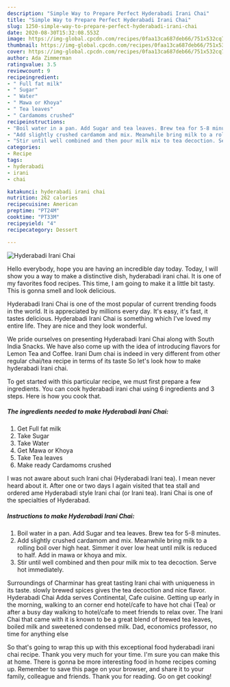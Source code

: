 ```yaml
---
description: "Simple Way to Prepare Perfect Hyderabadi Irani Chai"
title: "Simple Way to Prepare Perfect Hyderabadi Irani Chai"
slug: 1250-simple-way-to-prepare-perfect-hyderabadi-irani-chai
date: 2020-08-30T15:32:08.553Z
image: https://img-global.cpcdn.com/recipes/0faa13ca687deb66/751x532cq70/hyderabadi-irani-chai-recipe-main-photo.jpg
thumbnail: https://img-global.cpcdn.com/recipes/0faa13ca687deb66/751x532cq70/hyderabadi-irani-chai-recipe-main-photo.jpg
cover: https://img-global.cpcdn.com/recipes/0faa13ca687deb66/751x532cq70/hyderabadi-irani-chai-recipe-main-photo.jpg
author: Ada Zimmerman
ratingvalue: 3.5
reviewcount: 9
recipeingredient:
- " Full fat milk"
- " Sugar"
- " Water"
- " Mawa or Khoya"
- " Tea leaves"
- " Cardamoms crushed"
recipeinstructions:
- "Boil water in a pan. Add Sugar and tea leaves. Brew tea for 5-8 minutes."
- "Add slightly crushed cardamom and mix. Meanwhile bring milk to a rolling boil over high heat. Simmer it over low heat until milk is reduced to half. Add in mawa or khoya and mix."
- "Stir until well combined and then pour milk mix to tea decoction. Serve hot immediately."
categories:
- Recipe
tags:
- hyderabadi
- irani
- chai

katakunci: hyderabadi irani chai 
nutrition: 262 calories
recipecuisine: American
preptime: "PT24M"
cooktime: "PT33M"
recipeyield: "4"
recipecategory: Dessert

---
```



![Hyderabadi Irani Chai](https://img-global.cpcdn.com/recipes/0faa13ca687deb66/751x532cq70/hyderabadi-irani-chai-recipe-main-photo.jpg)

Hello everybody, hope you are having an incredible day today. Today, I will show you a way to make a distinctive dish, hyderabadi irani chai. It is one of my favorites food recipes. This time, I am going to make it a little bit tasty. This is gonna smell and look delicious.

Hyderabadi Irani Chai is one of the most popular of current trending foods in the world. It is appreciated by millions every day. It's easy, it's fast, it tastes delicious. Hyderabadi Irani Chai is something which I've loved my entire life. They are nice and they look wonderful.

We pride ourselves on presenting Hyderabadi Irani Chai along with South India Snacks. We have also come up with the idea of introducing flavors for Lemon Tea and Coffee. Irani Dum chai is indeed in very different from other regular chai/tea recipe in terms of its taste So let&#39;s look how to make hyderabadi Irani chai.


To get started with this particular recipe, we must first prepare a few ingredients. You can cook hyderabadi irani chai using 6 ingredients and 3 steps. Here is how you cook that.

<!--inarticleads1-->

##### The ingredients needed to make Hyderabadi Irani Chai:

1. Get  Full fat milk
1. Take  Sugar
1. Take  Water
1. Get  Mawa or Khoya
1. Take  Tea leaves
1. Make ready  Cardamoms crushed


I was not aware about such Irani chai (Hyderabadi Irani tea). I mean never heard about it. After one or two days I again visited that tea stall and ordered ame Hyderabadi style Irani chai (or Irani tea). Irani Chai is one of the specialties of Hyderabad. 

<!--inarticleads2-->

##### Instructions to make Hyderabadi Irani Chai:

1. Boil water in a pan. Add Sugar and tea leaves. Brew tea for 5-8 minutes.
1. Add slightly crushed cardamom and mix. Meanwhile bring milk to a rolling boil over high heat. Simmer it over low heat until milk is reduced to half. Add in mawa or khoya and mix.
1. Stir until well combined and then pour milk mix to tea decoction. Serve hot immediately.


Surroundings of Charminar has great tasting Irani chai with uniqueness in its taste. slowly brewed spices gives the tea decoction and nice flavor. Hyderabadi Chai Adda serves Continental, Cafe cuisine. Getting up early in the morning, walking to an corner end hotel/cafe to have hot chai (Tea) or after a busy day walking to hotel/cafe to meet friends to relax over. The Irani Chai that came with it is known to be a great blend of brewed tea leaves, boiled milk and sweetened condensed milk. Dad, economics professor, no time for anything else 

So that's going to wrap this up with this exceptional food hyderabadi irani chai recipe. Thank you very much for your time. I'm sure you can make this at home. There is gonna be more interesting food in home recipes coming up. Remember to save this page on your browser, and share it to your family, colleague and friends. Thank you for reading. Go on get cooking!
